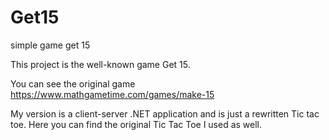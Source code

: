 # Get15
simple game get 15

This project is the well-known game Get 15. 

You can see the original game https://www.mathgametime.com/games/make-15

My version is a client-server .NET application and is just a rewritten Tic tac toe. Here you can find the original Tic Tac Toe I used as well. 

